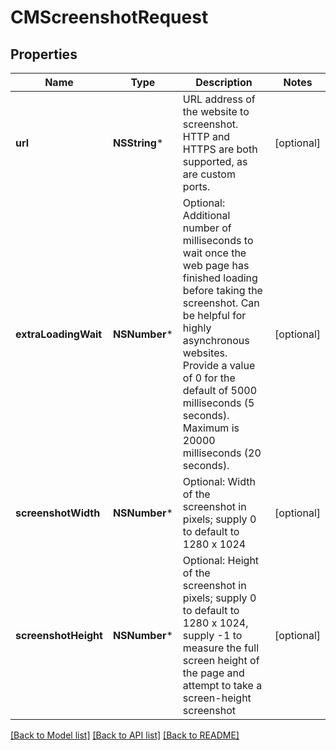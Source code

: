 # CMScreenshotRequest

## Properties
Name | Type | Description | Notes
------------ | ------------- | ------------- | -------------
**url** | **NSString*** | URL address of the website to screenshot.  HTTP and HTTPS are both supported, as are custom ports. | [optional] 
**extraLoadingWait** | **NSNumber*** | Optional: Additional number of milliseconds to wait once the web page has finished loading before taking the screenshot.  Can be helpful for highly asynchronous websites.  Provide a value of 0 for the default of 5000 milliseconds (5 seconds). Maximum is 20000 milliseconds (20 seconds). | [optional] 
**screenshotWidth** | **NSNumber*** | Optional: Width of the screenshot in pixels; supply 0 to default to 1280 x 1024 | [optional] 
**screenshotHeight** | **NSNumber*** | Optional: Height of the screenshot in pixels; supply 0 to default to 1280 x 1024, supply -1 to measure the full screen height of the page and attempt to take a screen-height screenshot | [optional] 

[[Back to Model list]](../README.md#documentation-for-models) [[Back to API list]](../README.md#documentation-for-api-endpoints) [[Back to README]](../README.md)


